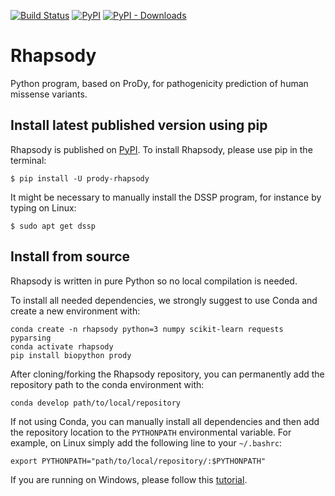 [![Build Status](https://travis-ci.com/prody/rhapsody.svg?branch=master)](https://travis-ci.com/prody/rhapsody)
[![PyPI](https://img.shields.io/pypi/v/prody-rhapsody.svg)](https://pypi.org/project/prody-rhapsody/)
[![PyPI - Downloads](https://img.shields.io/pypi/dm/prody-rhapsody.svg)](http://rhapsody.csb.pitt.edu/download.php)

# Rhapsody
Python program, based on ProDy, for pathogenicity prediction of human missense variants.

## Install latest published version using pip
Rhapsody is published on [PyPI](https://pypi.org/). To install Rhapsody, please use pip in the terminal:
```console
$ pip install -U prody-rhapsody
```
It might be necessary to manually install the DSSP program, for instance by typing on Linux:
```console
$ sudo apt get dssp
```

## Install from source
Rhapsody is written in pure Python so no local compilation is needed.

To install all needed dependencies, we strongly suggest to use Conda and create a new environment with:
```console
conda create -n rhapsody python=3 numpy scikit-learn requests pyparsing
conda activate rhapsody
pip install biopython prody
```

After cloning/forking the Rhapsody repository, you can permanently add the repository path to the conda environment with:
```console
conda develop path/to/local/repository
```

If not using Conda, you can manually install all dependencies and then add the repository location to the `PYTHONPATH` environmental variable. For example, on Linux simply add the following line to your `~/.bashrc`:
```console
export PYTHONPATH="path/to/local/repository/:$PYTHONPATH"
```

If you are running on Windows, please follow this [tutorial](https://stackoverflow.com/a/4855685).

